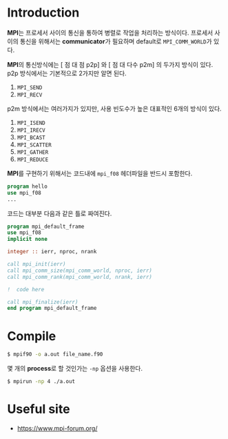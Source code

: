 
# Introduction

**MPI**는 프로세서 사이의 통신을 통하여 병렬로 작업을 처리하는 방식이다. 프로세서 사이의 통신을 위해서는 **communicator**가 필요하며 default로 `MPI_COMM_WORLD`가 있다. 

**MPI**의 통신방식에는 [ 점 대 점 p2p] 와 [ 점 대 다수 p2m] 의 두가지 방식이 있다. p2p 방식에서는 기본적으로 2가지만 알면 된다.

1. `MPI_SEND`
2. `MPI_RECV`

p2m 방식에서는 여러가지가 있지만, 사용 빈도수가 높은 대표적인 6개의 방식이 있다.

1. `MPI_ISEND`
2. `MPI_IRECV`
3. `MPI_BCAST`
4. `MPI_SCATTER`
5. `MPI_GATHER`
6. `MPI_REDUCE`

**MPI**를 구현하기 위해서는 코드내에 `mpi_f08` 헤더파일을 반드시 포함한다.
```fortran
program hello
use mpi_f08
...
```

코드는 대부분 다음과 같은 틀로 짜여진다.
```fortran
program mpi_default_frame
use mpi_f08
implicit none

integer :: ierr, nproc, nrank

call mpi_init(ierr)
call mpi_comm_size(mpi_comm_world, nproc, ierr)
call mpi_comm_rank(mpi_comm_world, nrank, ierr)

!  code here

call mpi_finalize(ierr)
end program mpi_default_frame
```







# Compile

```bash
$ mpif90 -o a.out file_name.f90
```
몇 개의 **process**로 할 것인가는 `-np` 옵션을 사용한다.
```bash
$ mpirun -np 4 ./a.out
```

# Useful site
- <a href='https://www.mpi-forum.org/' target='_blank'> https://www.mpi-forum.org/ </a>

